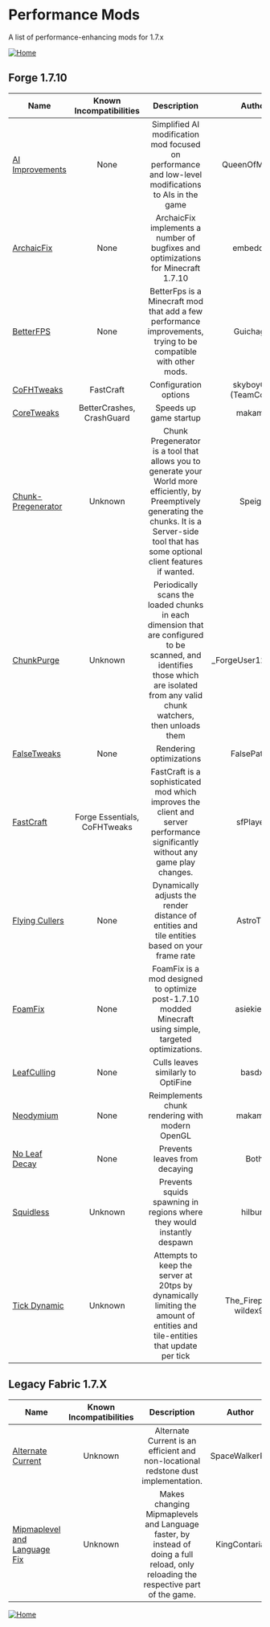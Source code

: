 # Performance Mods

A list of performance-enhancing mods for 1.7.x

[![Home](https://i.imgur.com/zGuelkW.png)](/README.md)

## Forge 1.7.10

| Name | Known Incompatibilities | Description | Author | Performance Improvement | [Label](/README.md/#labels) |
| --- | :---: | :---: | :---: | :---: | :---: |
| [AI Improvements](https://www.curseforge.com/minecraft/mc-mods/ai-improvements) | None | Simplified AI modification mod focused on performance and low-level modifications to AIs in the game | QueenOfMissiles | Server | None |
| [ArchaicFix](https://www.curseforge.com/minecraft/mc-mods/archaicfix) | None | ArchaicFix implements a number of bugfixes and optimizations for Minecraft 1.7.10 | embeddedt | Both | None |
| [BetterFPS](https://www.curseforge.com/minecraft/mc-mods/betterfps) | None | BetterFps is a Minecraft mod that add a few performance improvements, trying to be compatible with other mods. | Guichaguri | Both | None |
| [CoFHTweaks](https://www.curseforge.com/minecraft/mc-mods/cofhtweaks) | FastCraft | Configuration options | skyboy026 (TeamCoFH) | Client | None |
| [CoreTweaks](https://github.com/makamys/CoreTweaks) | BetterCrashes, CrashGuard | Speeds up game startup | makamys | Client | None |
| [Chunk-Pregenerator](https://www.curseforge.com/minecraft/mc-mods/chunkpregenerator) | Unknown | Chunk Pregenerator is a tool that allows you to generate your World more efficiently, by Preemptively generating the chunks. It is a Server-side tool that has some optional client features if wanted. | Speiger | Both | Configuration Needed (7) |
| [ChunkPurge](https://www.curseforge.com/minecraft/mc-mods/chunkpurge) | Unknown | Periodically scans the loaded chunks in each dimension that are configured to be scanned, and identifies those which are isolated from any valid chunk watchers, then unloads them | \_ForgeUser12240070 | Server | None |
| [FalseTweaks](https://www.curseforge.com/minecraft/mc-mods/falsetweaks) | None | Rendering optimizations | FalsePattern | Client | Configuration Needed (2) |
| [FastCraft](https://www.curseforge.com/minecraft/mc-mods/fastcraft) | Forge Essentials, CoFHTweaks | FastCraft is a sophisticated mod which improves the client and server performance significantly without any game play changes. | sfPlayer1 | Both | None |
| [Flying Cullers](https://www.curseforge.com/minecraft/mc-mods/flying-cullers) | None | Dynamically adjusts the render distance of entities and tile entities based on your frame rate | AstroTibs | Client | None |
| [FoamFix](https://www.curseforge.com/minecraft/mc-mods/foamfix-optimization-mod) | None | FoamFix is a mod designed to optimize post-1.7.10 modded Minecraft using simple, targeted optimizations. | asiekierka | Both | None |
| [LeafCulling](https://github.com/basdxz/LeafCulling) | None | Culls leaves similarly to OptiFine | basdxz | Client | None |
| [Neodymium](https://github.com/makamys/Neodymium) | None | Reimplements chunk rendering with modern OpenGL | makamys | Client | None |
| [No Leaf Decay](https://www.curseforge.com/minecraft/mc-mods/no-leaf-decay) | None | Prevents leaves from decaying | Both | HRudyPlayZ | Reverse Features (7) |
| [Squidless](https://www.curseforge.com/minecraft/mc-mods/squidless) | Unknown | Prevents squids spawning in regions where they would instantly despawn | hilburn | Server | None |
| [Tick Dynamic](https://www.curseforge.com/minecraft/mc-mods/tick-dynamic) | Unknown | Attempts to keep the server at 20tps by dynamically limiting the amount of entities and tile-entities that update per tick | The_Fireplace / wildex999 | Server | None |

## Legacy Fabric 1.7.X

| Name | Known Incompatibilities | Description | Author | Performance Improvement | [Label](/README.md/#labels) |
| --- | :---: | :---: | :---: | :---: | :---: |
| [Alternate Current](https://www.curseforge.com/minecraft/mc-mods/alternate-current) | Unknown | Alternate Current is an efficient and non-locational redstone dust implementation. | SpaceWalkerRS | Both | None |
| [Mipmaplevel and Language Fix](https://modrinth.com/mod/mipmaplevelandlanguagefix) | Unknown | Makes changing Mipmaplevels and Language faster, by instead of doing a full reload, only reloading the respective part of the game. | KingContaria | Client | None |

[![Home](https://i.imgur.com/zGuelkW.png)](/README.md)
